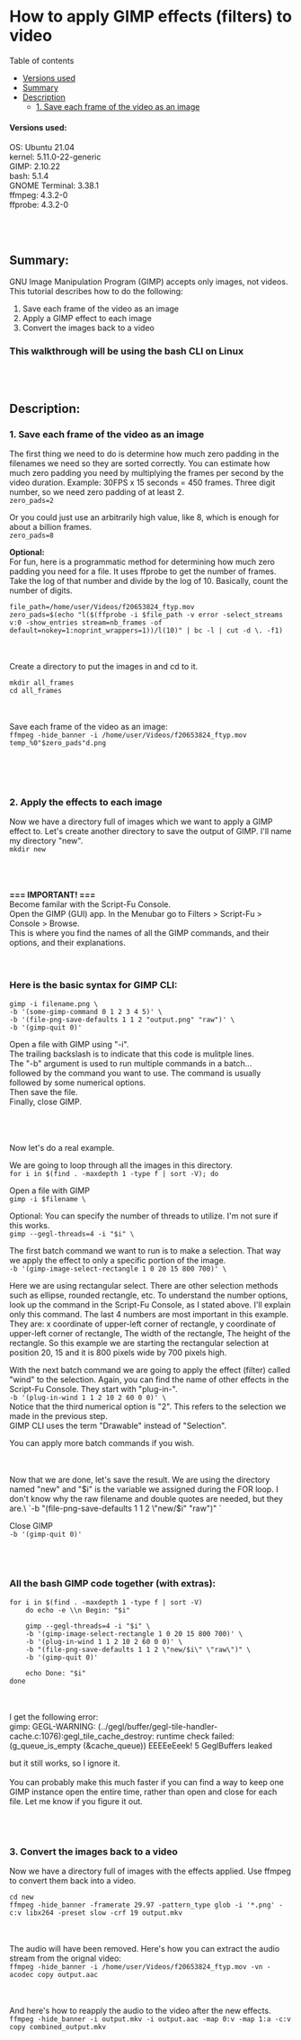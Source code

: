 
# How to apply GIMP effects (filters) to video


Table of contents
* [Versions used](#Versions-used)
* [Summary](#Summary)
* [Description](#Description)
    * [1. Save each frame of the video as an image](#1)




#### Versions used:
OS: Ubuntu 21.04\
kernel: 5.11.0-22-generic\
GIMP: 2.10.22\
bash: 5.1.4\
GNOME Terminal: 3.38.1\
ffmpeg: 4.3.2-0\
ffprobe: 4.3.2-0


<br/><br/>
## Summary:
GNU Image Manipulation Program (GIMP) accepts only images, not videos. This tutorial describes how to do the following:

1. Save each frame of the video as an image
2. Apply a GIMP effect to each image
3. Convert the images back to a video

### This walkthrough will be using the bash CLI on Linux



<br/><br/>
## Description:

### 1. Save each frame of the video as an image
The first thing we need to do is determine how much zero padding in the filenames we need so they are sorted correctly. You can estimate how much zero padding you need by multiplying the frames per second by the video duration.
    Example: 30FPS x 15 seconds = 450 frames. Three digit number, so we need zero padding of at least 2.\
`zero_pads=2`

Or you could just use an arbitrarily high value, like 8, which is enough for about a billion frames.\
`zero_pads=8`

**Optional:**\
For fun, here is a programmatic method for determining how much zero padding you need for a file. It uses ffprobe to get the number of frames. Take the log of that number and divide by the log of 10. Basically, count the number of digits.
```
file_path=/home/user/Videos/f20653824_ftyp.mov
zero_pads=$(echo "l($(ffprobe -i $file_path -v error -select_streams v:0 -show_entries stream=nb_frames -of default=nokey=1:noprint_wrappers=1))/l(10)" | bc -l | cut -d \. -f1)
```

<br/><br/>
Create a directory to put the images in and cd to it.
```
mkdir all_frames
cd all_frames
```
<br/><br/>
Save each frame of the video as an image:\
`ffmpeg -hide_banner -i /home/user/Videos/f20653824_ftyp.mov temp_%0"$zero_pads"d.png`


<br/><br/><br/>
### 2. Apply the effects to each image
Now we have a directory full of images which we want to apply a GIMP effect to. Let's create another directory to save the output of GIMP. I'll name my directory "new".\
`mkdir new`


<br/><br/><br/>
**===  IMPORTANT!  ===**\
Become familar with the Script-Fu Console.\
Open the GIMP (GUI) app. In the Menubar go to Filters > Script-Fu > Console > Browse.\
This is where you find the names of all the GIMP commands, and their options, and their explanations.
<br/><br/><br/>

### Here is the basic syntax for GIMP CLI:
```
gimp -i filename.png \
-b '(some-gimp-command 0 1 2 3 4 5)' \
-b '(file-png-save-defaults 1 1 2 "output.png" "raw")' \
-b '(gimp-quit 0)'
```

Open a file with GIMP using "-i".\
The trailing backslash is to indicate that this code is mulitple lines.\
The "-b" argument is used to run multiple commands in a batch...\
followed by the command you want to use. The command is usually followed by some numerical options.\
Then save the file.\
Finally, close GIMP.

<br/><br/><br/>
Now let's do a real example.

We are going to loop through all the images in this directory.\
`for i in $(find . -maxdepth 1 -type f | sort -V); do`

Open a file with GIMP\
`gimp -i $filename \`

Optional: You can specify the number of threads to utilize. I'm not sure if this works.\
`gimp --gegl-threads=4 -i "$i" \`


The first batch command we want to run is to make a selection. That way we apply the effect to only a specific portion of the image.\
`-b '(gimp-image-select-rectangle 1 0 20 15 800 700)' \`

Here we are using rectangular select. There are other selection methods such as ellipse, rounded rectangle, etc.
To understand the number options, look up the command in the Script-Fu Console, as I stated above. I'll explain only this command.
The last 4 numbers are most important in this example. They are: x coordinate of upper-left corner of rectangle, y coordinate of upper-left corner of rectangle, The width of the rectangle, The height of the rectangle. So this example we are starting the rectangular selection at position 20, 15 and it is 800 pixels wide by 700 pixels high.


With the next batch command we are going to apply the effect (filter) called "wind" to the selection. Again, you can find the name of other effects in the Script-Fu Console. They start with "plug-in-".\
`-b '(plug-in-wind 1 1 2 10 2 60 0 0)' \`\
Notice that the third numerical option is "2". This refers to the selection we made in the previous step.\
GIMP CLI uses the term "Drawable" instead of "Selection".

You can apply more batch commands if you wish.

<br/><br/>
Now that we are done, let's save the result. We are using the directory named "new" and "$i" is the variable we assigned during the FOR loop. I don't know why the raw filename and double quotes are needed, but they are.\
`-b "(file-png-save-defaults 1 1 2 \"new/$i\" \"raw\")" \`

Close GIMP\
`-b '(gimp-quit 0)'`


<br/><br/>
### All the bash GIMP code together (with extras):
```
for i in $(find . -maxdepth 1 -type f | sort -V)
    do echo -e \\n Begin: "$i"

    gimp --gegl-threads=4 -i "$i" \
    -b '(gimp-image-select-rectangle 1 0 20 15 800 700)' \
    -b '(plug-in-wind 1 1 2 10 2 60 0 0)' \
    -b "(file-png-save-defaults 1 1 2 \"new/$i\" \"raw\")" \
    -b '(gimp-quit 0)'

    echo Done: "$i"
done
```

<br/><br/>
I get the following error:\
gimp: GEGL-WARNING: (../gegl/buffer/gegl-tile-handler-cache.c:1076):gegl_tile_cache_destroy: runtime check failed: (g_queue_is_empty (&cache_queue))
EEEEeEeek! 5 GeglBuffers leaked

but it still works, so I ignore it.
<br/><br/>
You can probably make this much faster if you can find a way to keep one GIMP instance open the entire time, rather than open and close for each file. Let me know if you figure it out.


<br/><br/>
### 3. Convert the images back to a video
Now we have a directory full of images with the effects applied. Use ffmpeg to convert them back into a video.
```
cd new
ffmpeg -hide_banner -framerate 29.97 -pattern_type glob -i '*.png' -c:v libx264 -preset slow -crf 19 output.mkv
```
<br/><br/>
The audio will have been removed. Here's how you can extract the audio stream from the orignal video:\
`ffmpeg -hide_banner -i /home/user/Videos/f20653824_ftyp.mov -vn -acodec copy output.aac`

<br/><br/>
And here's how to reapply the audio to the video after the new effects.\
`ffmpeg -hide_banner -i output.mkv -i output.aac -map 0:v -map 1:a -c:v copy combined_output.mkv`













